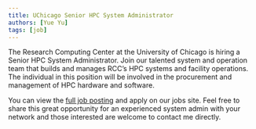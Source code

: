 ```yaml
---
title: UChicago Senior HPC System Administrator 
authors: [Yue Yu]
tags: [job]
---
```


The Research Computing Center at the University of Chicago is hiring a Senior HPC System Administrator. Join our talented system and operation team that builds and manages RCC’s HPC systems and facility operations. The individual in this position will be involved in the procurement and management of HPC hardware and software.
 
You can view the [full job posting](https://uchicago.wd5.myworkdayjobs.com/en-US/External/job/Sr-HPC-System-Administrator_JR29315) and apply on our jobs site. Feel free to share this great opportunity for an experienced system admin with your network and those interested are welcome to contact me directly.